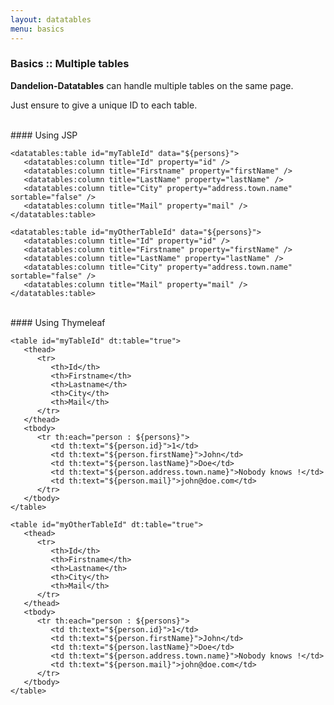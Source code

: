 ```yaml
---
layout: datatables
menu: basics
---
```


### Basics :: Multiple tables

**Dandelion-Datatables** can handle multiple tables on the same page.

Just ensure to give a unique ID to each table.

<br />
#### Using JSP

	<datatables:table id="myTableId" data="${persons}">
	   <datatables:column title="Id" property="id" />
	   <datatables:column title="Firstname" property="firstName" />
	   <datatables:column title="LastName" property="lastName" />
	   <datatables:column title="City" property="address.town.name" sortable="false" />
	   <datatables:column title="Mail" property="mail" />
	</datatables:table>
	 
	<datatables:table id="myOtherTableId" data="${persons}">
	   <datatables:column title="Id" property="id" />
	   <datatables:column title="Firstname" property="firstName" />
	   <datatables:column title="LastName" property="lastName" />
	   <datatables:column title="City" property="address.town.name" sortable="false" />
	   <datatables:column title="Mail" property="mail" />
	</datatables:table>

<br />
#### Using Thymeleaf

	<table id="myTableId" dt:table="true">
	   <thead>
	      <tr>
	         <th>Id</th>
	         <th>Firstname</th>
	         <th>Lastname</th>
	         <th>City</th>
	         <th>Mail</th>
	      </tr>
	   </thead>
	   <tbody>
	      <tr th:each="person : ${persons}">
	         <td th:text="${person.id}">1</td>
	         <td th:text="${person.firstName}">John</td>
	         <td th:text="${person.lastName}">Doe</td>
	         <td th:text="${person.address.town.name}">Nobody knows !</td>
	         <td th:text="${person.mail}">john@doe.com</td>
	      </tr>
	   </tbody>
	</table>
	 
	<table id="myOtherTableId" dt:table="true">
	   <thead>
	      <tr>
	         <th>Id</th>
	         <th>Firstname</th>
	         <th>Lastname</th>
	         <th>City</th>
	         <th>Mail</th>
	      </tr>
	   </thead>
	   <tbody>
	      <tr th:each="person : ${persons}">
	         <td th:text="${person.id}">1</td>
	         <td th:text="${person.firstName}">John</td>
	         <td th:text="${person.lastName}">Doe</td>
	         <td th:text="${person.address.town.name}">Nobody knows !</td>
	         <td th:text="${person.mail}">john@doe.com</td>
	      </tr>
	   </tbody>
	</table>